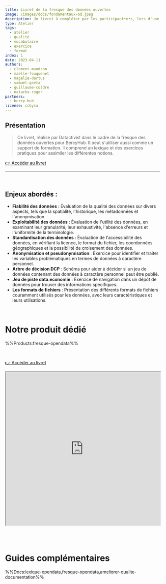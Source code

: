 ```yaml
---
title: Livret de la fresque des données ouvertes
image: /images/docs/fondamentaux-od.jpeg
description: Un livret à compléter par les participant•e•s, lors d'une fresque des données ouvertes
type: Atelier
tags:
  - atelier
  - qualité
  - vocabulaire
  - exercice
  - format
index: 1
date: 2023-04-11
authors:
  - clement-mandron
  - maelle-fouquenet
  - magalie-dartus
  - samuel-goeta
  - guillaume-coldre
  - natacha-roger
partners:
  - bercy-hub
license: ccbysa
--- 
```


## Présentation

> Ce livret, réalisé par Datactivist dans le cadre de la fresque des données ouvertes pour BercyHub. Il peut s'utiliser aussi comme un support de formation. Il comprend un lexique et des exercices pratiques pour assimiler les différentes notions.

<a href="https://docs.google.com/presentation/d/1PPRt0fERgr-2W-vLW2r3Jao_2mSuEfvGGez1AQY9e98/preview?slide=id.g1949e2873d4_0_3" class="customButton">👉 Accéder au livret</a>

---

<br/>

## Enjeux abordés :

- **Fiabilité des données** : Évaluation de la qualité des données sur divers aspects, tels que la spatialité, l'historique, les métadonnées et l'anonymisation.
- **Exploitabilité des données** : Évaluation de l'utilité des données, en examinant leur granularité, leur exhaustivité, l'absence d'erreurs et l'uniformité de la terminologie.
- **Standardisation des données** : Évaluation de l'accessibilité des données, en vérifiant la licence, le format du fichier, les coordonnées géographiques et la possibilité de croisement des données.
- **Anonymisation et pseudonymisation** : Exercice pour identifier et traiter les variables problématiques en termes de données à caractère personnel.
- **Arbre de décision DCP** : Schéma pour aider à décider si un jeu de données contenant des données à caractère personnel peut être publié.
- **Jeu de piste data.economie** : Exercice de navigation dans un dépôt de données pour trouver des informations spécifiques.
- **Les formats de fichiers** : Présentation des différents formats de fichiers couramment utilisés pour les données, avec leurs caractéristiques et leurs utilisations.

<br/>

# Notre produit dédié

%%Products:fresque-opendata%%

<br/>

<a href="https://docs.google.com/presentation/d/1PPRt0fERgr-2W-vLW2r3Jao_2mSuEfvGGez1AQY9e98/preview?slide=id.g1949e2873d4_0_3" class="customButton">👉 Accéder au livret</a>

<div class="responsiveIframe">
  <iframe
    width="100%"
    height="500"
    src="https://docs.google.com/presentation/d/1PPRt0fERgr-2W-vLW2r3Jao_2mSuEfvGGez1AQY9e98/preview?slide=id.g1949e2873d4_0_3">
  </iframe>
</div>

<br></br>

# Guides complémentaires

%%Docs:lexique-opendata,fresque-opendata,ameliorer-qualite-documentation%%
